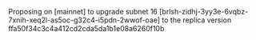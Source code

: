 Proposing on [mainnet] to upgrade subnet 16 [brlsh-zidhj-3yy3e-6vqbz-7xnih-xeq2l-as5oc-g32c4-i5pdn-2wwof-oae] to the replica version ffa50f34c3c4a412cd2cda5da1b1e08a6260f10b
